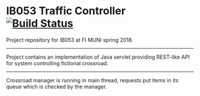 # IB053 Traffic Controller [![Build Status](https://travis-ci.com/jkremlacek/IB053-Traffic-Controller.svg?token=eG473enqTzynJD1qtNyc&branch=master)](https://travis-ci.com/jkremlacek/IB053-Traffic-Controller)

Project repository for IB053 at FI MUNI spring 2018.

---

Project contains an implementation of Java servlet providing REST-like API for system controlling fictional crossroad.

---

Crossroad manager is running in main thread, requests put items in its queue which is checked by the manager.




